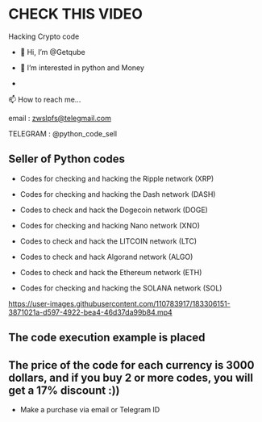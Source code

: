 # CHECK THIS VIDEO
Hacking Crypto code


- 👋 Hi, I’m @Getqube
- 👀 I’m interested in python and Money $$$$

-
📫 How to reach me...

email : 
      zwslpfs@telegmail.com

TELEGRAM :
        @python_code_sell

Seller of Python codes
--
- Codes for checking and hacking the Ripple network (XRP)

- Codes for checking and hacking the Dash network (DASH)

- Codes to check and hack the Dogecoin network (DOGE)

- Codes for checking and hacking Nano network (XNO)

- Codes to check and hack the LITCOIN network (LTC)

- Codes to check and hack Algorand network (ALGO)

- Codes to check and hack the Ethereum network (ETH)

- Codes for checking and hacking the SOLANA network (SOL)







https://user-images.githubusercontent.com/110783917/183306151-3871021a-d597-4922-bea4-46d37da99b84.mp4

The code execution example is placed
--
The price of the code for each currency is 3000 dollars, and if you buy 2 or more codes, you will get a 17% discount :))
-
- Make a purchase via email or Telegram ID
